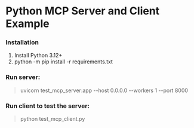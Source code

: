 # Python MCP Server and Client Example

### Installation
1. Install Python 3.12+
2. python -m pip install -r requirements.txt

### Run server:
> uvicorn test_mcp_server:app --host 0.0.0.0 --workers 1 --port 8000

### Run client to test the server:
> python test_mcp_client.py
